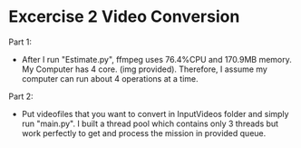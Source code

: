 # Excercise 2 Video Conversion
Part 1:
  * After I run "Estimate.py", ffmpeg uses 76.4%CPU and 170.9MB memory. My Computer has 4 core. (img provided). Therefore, I assume my computer can run about 4 operations at a time.

Part 2:
  * Put videofiles that you want to convert in InputVideos folder and simply run "main.py". I built a thread pool which contains only 3 threads but work perfectly to get and process the mission in provided queue.
